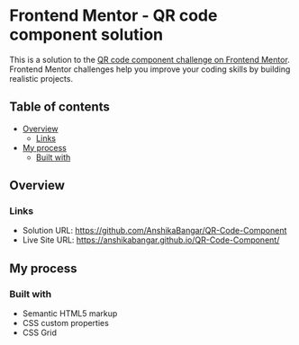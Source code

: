 # Frontend Mentor - QR code component solution

This is a solution to the [QR code component challenge on Frontend Mentor](https://www.frontendmentor.io/challenges/qr-code-component-iux_sIO_H). Frontend Mentor challenges help you improve your coding skills by building realistic projects. 

## Table of contents

- [Overview](#overview)
  - [Links](#links)
- [My process](#my-process)
  - [Built with](#built-with)
  

## Overview

### Links

- Solution URL: https://github.com/AnshikaBangar/QR-Code-Component
- Live Site URL: https://anshikabangar.github.io/QR-Code-Component/

## My process

### Built with

- Semantic HTML5 markup
- CSS custom properties
- CSS Grid

